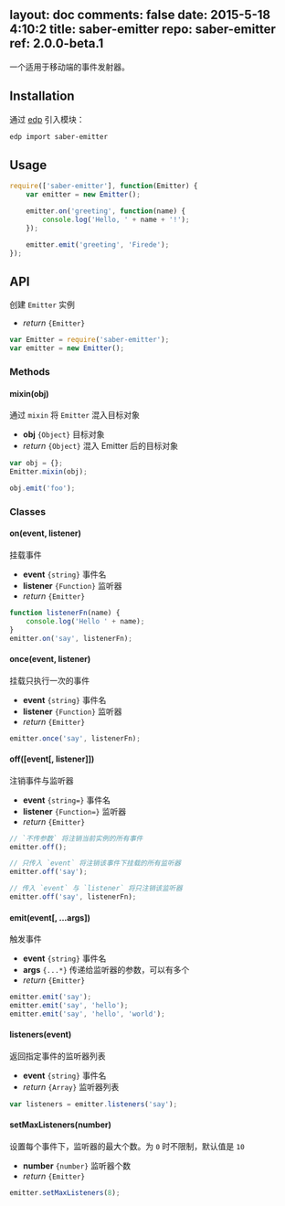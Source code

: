layout: doc
comments: false
date: 2015-5-18 4:10:2
title: saber-emitter
repo: saber-emitter
ref: 2.0.0-beta.1
---

一个适用于移动端的事件发射器。

## Installation

通过 [edp](https://github.com/ecomfe/edp) 引入模块：

```sh
edp import saber-emitter
```

## Usage

```js
require(['saber-emitter'], function(Emitter) {
    var emitter = new Emitter();

    emitter.on('greeting', function(name) {
        console.log('Hello, ' + name + '!');
    });

    emitter.emit('greeting', 'Firede');
});
```

## API

创建 `Emitter` 实例

* _return_ `{Emitter}`

```js
var Emitter = require('saber-emitter');
var emitter = new Emitter();
```

### Methods

#### mixin(obj)

通过 `mixin` 将 `Emitter` 混入目标对象

* **obj** `{Object}` 目标对象
* _return_ `{Object}` 混入 Emitter 后的目标对象

```js
var obj = {};
Emitter.mixin(obj);

obj.emit('foo');
```

### Classes

#### on(event, listener)

挂载事件

* **event** `{string}` 事件名
* **listener** `{Function}` 监听器
* _return_ `{Emitter}`

```js
function listenerFn(name) {
    console.log('Hello ' + name);
}
emitter.on('say', listenerFn);
```

#### once(event, listener)

挂载只执行一次的事件

* **event** `{string}` 事件名
* **listener** `{Function}` 监听器
* _return_ `{Emitter}`

```js
emitter.once('say', listenerFn);
```

#### off([event[, listener]])

注销事件与监听器

* **event** `{string=}` 事件名
* **listener** `{Function=}` 监听器
* _return_ `{Emitter}`

```js
// `不传参数` 将注销当前实例的所有事件
emitter.off();

// 只传入 `event` 将注销该事件下挂载的所有监听器
emitter.off('say');

// 传入 `event` 与 `listener` 将只注销该监听器
emitter.off('say', listenerFn);
```

#### emit(event[, ...args])

触发事件

* **event** `{string}` 事件名
* **args** `{...*}` 传递给监听器的参数，可以有多个
* _return_ `{Emitter}`

```js
emitter.emit('say');
emitter.emit('say', 'hello');
emitter.emit('say', 'hello', 'world');
```

#### listeners(event)

返回指定事件的监听器列表

* **event** `{string}` 事件名
* _return_ `{Array}` 监听器列表

```js
var listeners = emitter.listeners('say');
```

#### setMaxListeners(number)

设置每个事件下，监听器的最大个数。为 `0` 时不限制，默认值是 `10`

* **number** `{number}` 监听器个数
* _return_ `{Emitter}`

```js
emitter.setMaxListeners(8);
```